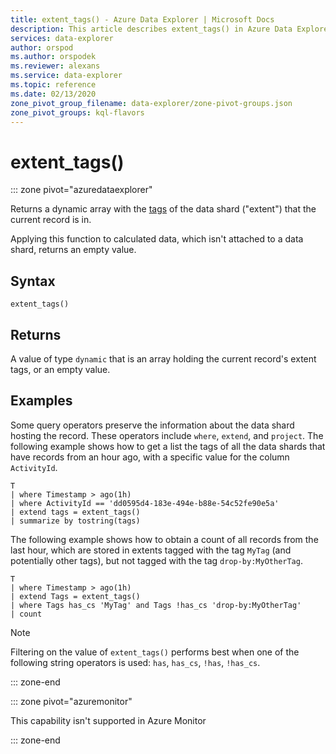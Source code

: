 ```yaml
---
title: extent_tags() - Azure Data Explorer | Microsoft Docs
description: This article describes extent_tags() in Azure Data Explorer.
services: data-explorer
author: orspod
ms.author: orspodek
ms.reviewer: alexans
ms.service: data-explorer
ms.topic: reference
ms.date: 02/13/2020
zone_pivot_group_filename: data-explorer/zone-pivot-groups.json
zone_pivot_groups: kql-flavors
---
```

# extent_tags()

::: zone pivot="azuredataexplorer"

Returns a dynamic array with the [tags](../management/extents-overview.md#extent-tagging) of the data shard ("extent") that the current record is in. 

Applying this function to calculated data, which isn't attached to a data shard, returns an empty value.

## Syntax

`extent_tags()`

## Returns

A value of type `dynamic` that is an array holding the current record's extent tags,
or an empty value.

## Examples

Some query operators preserve the information about the data shard hosting the record.
These operators include `where`, `extend`, and `project`.
The following example shows how to get a list the tags of all the data shards
that have records from an hour ago, with a specific value for the
column `ActivityId`. 


```kusto
T
| where Timestamp > ago(1h)
| where ActivityId == 'dd0595d4-183e-494e-b88e-54c52fe90e5a'
| extend tags = extent_tags()
| summarize by tostring(tags)
```

The following example shows how to obtain a count of all records from the 
last hour, which are stored in extents tagged with the tag `MyTag`
(and potentially other tags), but not tagged with the tag `drop-by:MyOtherTag`.

```kusto
T
| where Timestamp > ago(1h)
| extend Tags = extent_tags()
| where Tags has_cs 'MyTag' and Tags !has_cs 'drop-by:MyOtherTag'
| count
```

> [!NOTE]
> Filtering on the value of `extent_tags()` performs best when one of the following string operators is used:
> `has`, `has_cs`, `!has`, `!has_cs`.

::: zone-end

::: zone pivot="azuremonitor"

This capability isn't supported in Azure Monitor

::: zone-end
